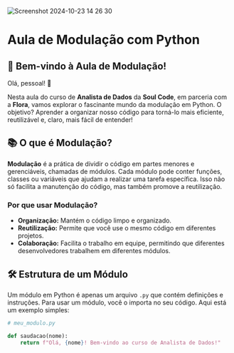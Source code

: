 ![Screenshot 2024-10-23 14 26 30](https://github.com/user-attachments/assets/7183ce61-bcdf-4579-88ff-1a8d85dabbc6)

# Aula de Modulação com Python

## 🚀 Bem-vindo à Aula de Modulação!

Olá, pessoal! 🌟

Nesta aula do curso de **Analista de Dados** da **Soul Code**, em parceria com a **Flora**, vamos explorar o fascinante mundo da modulação em Python. O objetivo? Aprender a organizar nosso código para torná-lo mais eficiente, reutilizável e, claro, mais fácil de entender!

## 📚 O que é Modulação?

**Modulação** é a prática de dividir o código em partes menores e gerenciáveis, chamadas de módulos. Cada módulo pode conter funções, classes ou variáveis que ajudam a realizar uma tarefa específica. Isso não só facilita a manutenção do código, mas também promove a reutilização.

### Por que usar Modulação?

- **Organização:** Mantém o código limpo e organizado.
- **Reutilização:** Permite que você use o mesmo código em diferentes projetos.
- **Colaboração:** Facilita o trabalho em equipe, permitindo que diferentes desenvolvedores trabalhem em diferentes módulos.

## 🛠️ Estrutura de um Módulo

Um módulo em Python é apenas um arquivo `.py` que contém definições e instruções. Para usar um módulo, você o importa no seu código. Aqui está um exemplo simples:

```python
# meu_modulo.py

def saudacao(nome):
    return f"Olá, {nome}! Bem-vindo ao curso de Analista de Dados!"